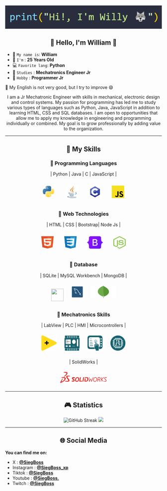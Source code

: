 <p align="center"> <img src="./Assets/Name.png"> </p>   
<h2 align="center">👋 Hello, I'm William 🫡</h2>

* 🫡 `My name is`: **William**
* 🐺 `I'm` : **25 Years Old**
* 💻 `Favorite lang`: **Python**
* 🤖 `Studies` : **Mechatronics Engineer Jr**
* 🌱 `Hobby` : **Programmer Jr**
  
😬 My English is not very good, but I try to improve 😄

<p align="center">
I am a Jr Mechatronic Engineer with skills in mechanical, electronic design and control systems. My passion for programming has led me to study various types of languages such as Python, Java, JavaScript in addition to learning HTML, CSS and SQL databases. I am open to opportunities that allow me to apply my knowledge in engineering and programming individually or combined. My goal is to grow professionally by adding value to the organization.
</p> 

-----------------

<h2 align="center"> 🫡 My Skills </h2>

<h3 align="center"> 🌱 Programming Languages </h3>
<p align="center">
  | Python | Java | C | JavaScript |
</p> 

<p align="center">
<img width="40px" height="40px" style="margin: 15px" src="./Assets/Python.svg">
<img width="40px" height="40px" style="margin: 15px" src="./Assets/Java.svg">
<img width="40px" height="40px" style="margin: 15px" src="./Assets/C.svg">
<img width="40px" height="40px" style="margin: 15px" src="./Assets/JavaScript.svg">
</p> 

<h3 align="center"> 🌱 Web Technologies </h3>

<p align="center">
  | HTML | CSS | Bootstrap| Node Js |
</p> 

<p align="center">
<img width="40px" height="40px" style="margin: 15px" src="./Assets/HTML.svg">
<img width="40px" height="40px" style="margin: 15px" src="./Assets/CSS.svg"> 
<img width="50px" height="40px" style="margin: 15px" src="./Assets/Bootstrap.svg"> 
<img width="40px" height="40px" style="margin: 15px" src="./Assets/Node js.svg">
</p> 

<h3 align="center"> 🌱 Database</h3>
<p align="center">
  | SQLite | MySQL Workbench | MongoDB | 
</p> 

<p align="center">
<img width="40px" height="40px" style="margin: 10px" src="./Assets/SQLite.svg">
<img width="40px" height="40px" style="margin: 10px" src="./Assets/MYSQLWorkbench.svg">
<img width="80px" height="40px" style="margin: 10px" src="./Assets/MongoDB.svg">

</p> 

<h3 align="center"> 🌱 Mechatronics Skills </h3>

<p align="center">
  | LabView | PLC | HMI | Microcontrollers |
</p> 

<p align="center">
<img width="50px" height="50px" style="margin: 10px" src="./Assets/LabView.svg"> 
<img width="50px" height="50px" style="margin: 10px" src="./Assets/PLC.png">
<img width="50px" height="50px" style="margin: 10px" src="./Assets/HMI.png"> 
<img width="50px" height="50px" style="margin: 10px" src="./Assets/Microcontrolador.png">
</p> 

<p align="center">
  | SolidWorks |
</p>
<p align="center">
<img width="150px" height="35px" style="margin: 10px" src="./Assets/SolidWorks.png"> 
</p> 

-------------------

<h2 align="center"> 🎮 Statistics </h2>

<p align="center">
<img src="https://github-readme-streak-stats.herokuapp.com?user=SiegBoss&theme=tokyonight-duo&border_radius=20&date_format=j%20M%5B%20Y%5D&card_width=600" alt="GitHub Streak" />
<img src="https://github-readme-stats.vercel.app/api/top-langs/?username=SiegBoss&layout=compact&theme=transparent&border_radius=20" />
</p> 

-------------------
<h2 align="center"> 🌐 Social Media </h2>

**You can find me on:**

- X         : [**@SiegBoss**](https://twitter.com/SiegBoss)
- Instagram : [**@SiegBoss_xp**](https://www.instagram.com/siegboss_xp/)
- Tiktok    : [**@SiegBoss**](https://www.tiktok.com/@siegboss)
- Youtube   : [**@SiegBoss.**](https://www.youtube.com/channel/UCSW3q-yaw-yatKWJ1138Pkw)
- Twitch    : [**@SiegBoss**](https://www.twitch.tv/Siegboss)

